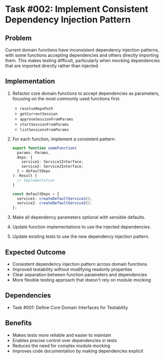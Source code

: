 # Task #002: Implement Consistent Dependency Injection Pattern

## Problem

Current domain functions have inconsistent dependency injection patterns, with some functions accepting dependencies and others directly importing them. This makes testing difficult, particularly when mocking dependencies that are imported directly rather than injected.

## Implementation

1. Refactor core domain functions to accept dependencies as parameters, focusing on the most commonly used functions first:

   - `resolveRepoPath`
   - `getCurrentSession`
   - `approveSessionFromParams`
   - `startSessionFromParams`
   - `listSessionsFromParams`

2. For each function, implement a consistent pattern:

   ```typescript
   export function someFunction(
     params: Params,
     deps: {
       service1: Service1Interface;
       service2: Service2Interface;
     } = defaultDeps
   ): Result {
     // Implementation
   }

   const defaultDeps = {
     service1: createDefaultService1(),
     service2: createDefaultService2(),
   };
   ```

3. Make all dependency parameters optional with sensible defaults.

4. Update function implementations to use the injected dependencies.

5. Update existing tests to use the new dependency injection pattern.

## Expected Outcome

- Consistent dependency injection pattern across domain functions
- Improved testability without modifying readonly properties
- Clear separation between function parameters and dependencies
- More flexible testing approach that doesn't rely on module mocking

## Dependencies

- Task #001: Define Core Domain Interfaces for Testability

## Benefits

- Makes tests more reliable and easier to maintain
- Enables precise control over dependencies in tests
- Reduces the need for complex module mocking
- Improves code documentation by making dependencies explicit
